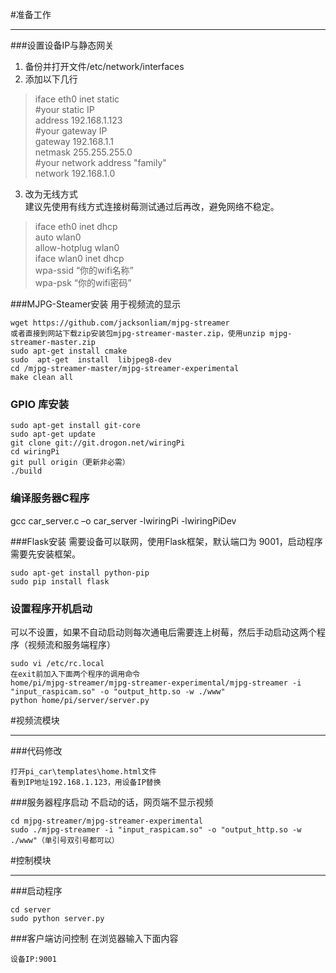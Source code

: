 ﻿#准备工作
***
###设置设备IP与静态网关
1. 备份并打开文件/etc/network/interfaces
2. 添加以下几行  
>iface eth0 inet static  
\#your static IP  
address 192.168.1.123    
\#your gateway IP  
gateway 192.168.1.1  
netmask 255.255.255.0  
\#your network address "family"  
network 192.168.1.0
3. 改为无线方式  
建议先使用有线方式连接树莓测试通过后再改，避免网络不稳定。  
>iface eth0 inet dhcp  
auto wlan0  
allow-hotplug wlan0  
iface wlan0 inet dhcp  
wpa-ssid “你的wifi名称”  
wpa-psk “你的wifi密码”  


###MJPG-Steamer安装
用于视频流的显示

    wget https://github.com/jacksonliam/mjpg-streamer
    或者直接到网站下载zip安装包mjpg-streamer-master.zip，使用unzip mjpg-streamer-master.zip
    sudo apt-get install cmake  
    sudo  apt-get  install  libjpeg8-dev 
    cd /mjpg-streamer-master/mjpg-streamer-experimental
    make clean all

### GPIO 库安装

    sudo apt-get install git-core
    sudo apt-get update
    git clone git://git.drogon.net/wiringPi
    cd wiringPi
    git pull origin（更新非必需）
    ./build

### 编译服务器C程序
gcc car_server.c –o car_server  -lwiringPi -lwiringPiDev

###Flask安装
需要设备可以联网，使用Flask框架，默认端口为 9001，启动程序需要先安装框架。

    sudo apt-get install python-pip
    sudo pip install flask

### 设置程序开机启动
可以不设置，如果不自动启动则每次通电后需要连上树莓，然后手动启动这两个程序（视频流和服务端程序）
    
    sudo vi /etc/rc.local
    在exit前加入下面两个程序的调用命令
    home/pi/mjpg-streamer/mjpg-streamer-experimental/mjpg-streamer -i "input_raspicam.so" -o "output_http.so -w ./www"
    python home/pi/server/server.py

#视频流模块
***
###代码修改

    打开pi_car\templates\home.html文件
    看到IP地址192.168.1.123，用设备IP替换

###服务器程序启动
不启动的话，网页端不显示视频

    cd mjpg-streamer/mjpg-streamer-experimental
    sudo ./mjpg-streamer -i "input_raspicam.so" -o "output_http.so -w ./www"（单引号双引号都可以）

#控制模块
***
###启动程序

    cd server
    sudo python server.py

###客户端访问控制
在浏览器输入下面内容

    设备IP:9001